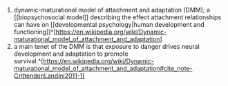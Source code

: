 1. dynamic-maturational model of attachment and adaptation (DMM); a [[biopsychosocial model]] describing the effect attachment relationships can have on [[developmental psychology|human development and functioning]]^[https://en.wikipedia.org/wiki/Dynamic-maturational_model_of_attachment_and_adaptation]
2. a main tenet of the DMM is that exposure to danger drives neural development and adaptation to promote survival.^[https://en.wikipedia.org/wiki/Dynamic-maturational_model_of_attachment_and_adaptation#cite_note-CrittendenLandini2011-1]